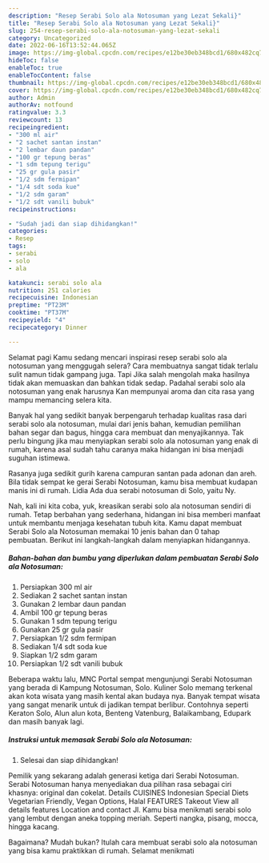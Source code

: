 ```yaml
---
description: "Resep Serabi Solo ala Notosuman yang Lezat Sekali}"
title: "Resep Serabi Solo ala Notosuman yang Lezat Sekali}"
slug: 254-resep-serabi-solo-ala-notosuman-yang-lezat-sekali
category: Uncategorized
date: 2022-06-16T13:52:44.065Z
image: https://img-global.cpcdn.com/recipes/e12be30eb348bcd1/680x482cq70/serabi-solo-ala-notosuman-foto-resep-utama.jpg
hideToc: false
enableToc: true
enableTocContent: false
thumbnail: https://img-global.cpcdn.com/recipes/e12be30eb348bcd1/680x482cq70/serabi-solo-ala-notosuman-foto-resep-utama.jpg
cover: https://img-global.cpcdn.com/recipes/e12be30eb348bcd1/680x482cq70/serabi-solo-ala-notosuman-foto-resep-utama.jpg
author: Admin
authorAv: notfound
ratingvalue: 3.3
reviewcount: 13
recipeingredient:
- "300 ml air"
- "2 sachet santan instan"
- "2 lembar daun pandan"
- "100 gr tepung beras"
- "1 sdm tepung terigu"
- "25 gr gula pasir"
- "1/2 sdm fermipan"
- "1/4 sdt soda kue"
- "1/2 sdm garam"
- "1/2 sdt vanili bubuk"
recipeinstructions:

- "Sudah jadi dan siap dihidangkan!"
categories:
- Resep
tags:
- serabi
- solo
- ala

katakunci: serabi solo ala 
nutrition: 251 calories
recipecuisine: Indonesian
preptime: "PT23M"
cooktime: "PT37M"
recipeyield: "4"
recipecategory: Dinner

---
```



Selamat pagi Kamu sedang mencari inspirasi resep serabi solo ala notosuman yang menggugah selera? Cara membuatnya sangat tidak terlalu sulit namun tidak gampang juga. Tapi Jika salah mengolah maka hasilnya tidak akan memuaskan dan bahkan tidak sedap. Padahal serabi solo ala notosuman yang enak harusnya Kan mempunyai aroma dan cita rasa yang mampu memancing selera kita.


Banyak hal yang sedikit banyak berpengaruh terhadap kualitas rasa dari serabi solo ala notosuman, mulai dari jenis bahan, kemudian pemilihan bahan segar dan bagus, hingga cara membuat dan menyajikannya. Tak perlu bingung jika mau menyiapkan serabi solo ala notosuman yang enak di rumah, karena asal sudah tahu caranya maka hidangan ini bisa menjadi suguhan istimewa.

Rasanya juga sedikit gurih karena campuran santan pada adonan dan areh. Bila tidak sempat ke gerai Serabi Notosuman, kamu bisa membuat kudapan manis ini di rumah. Lidia Ada dua serabi notosuman di Solo, yaitu Ny.


Nah, kali ini kita coba, yuk, kreasikan serabi solo ala notosuman sendiri di rumah. Tetap berbahan yang sederhana, hidangan ini bisa memberi manfaat untuk membantu menjaga kesehatan tubuh kita. Kamu dapat membuat Serabi Solo ala Notosuman memakai 10 jenis bahan dan 0 tahap pembuatan. Berikut ini langkah-langkah dalam menyiapkan hidangannya.

<!--inarticleads1-->

##### Bahan-bahan dan bumbu yang diperlukan dalam pembuatan Serabi Solo ala Notosuman:

1. Persiapkan 300 ml air
1. Sediakan 2 sachet santan instan
1. Gunakan 2 lembar daun pandan
1. Ambil 100 gr tepung beras
1. Gunakan 1 sdm tepung terigu
1. Gunakan 25 gr gula pasir
1. Persiapkan 1/2 sdm fermipan
1. Sediakan 1/4 sdt soda kue
1. Siapkan 1/2 sdm garam
1. Persiapkan 1/2 sdt vanili bubuk


Beberapa waktu lalu, MNC Portal sempat mengunjungi Serabi Notosuman yang berada di Kampung Notosuman, Solo. Kuliner Solo memang terkenal akan kota wisata yang masih kental akan budaya nya. Banyak tempat wisata yang sangat menarik untuk di jadikan tempat berlibur. Contohnya seperti Keraton Solo, Alun alun kota, Benteng Vatenburg, Balaikambang, Edupark dan masih banyak lagi. 

<!--inarticleads2-->

##### Instruksi untuk memasak Serabi Solo ala Notosuman:


1. Selesai dan siap dihidangkan!

Pemilik yang sekarang adalah generasi ketiga dari Serabi Notosuman. Serabi Notosuman hanya menyediakan dua pilihan rasa sebagai ciri khasnya: original dan cokelat. Details CUISINES Indonesian Special Diets Vegetarian Friendly, Vegan Options, Halal FEATURES Takeout View all details features Location and contact Jl. Kamu bisa menikmati serabi solo yang lembut dengan aneka topping meriah. Seperti nangka, pisang, mocca, hingga kacang. 

Bagaimana? Mudah bukan? Itulah cara membuat serabi solo ala notosuman yang bisa kamu praktikkan di rumah. Selamat menikmati
